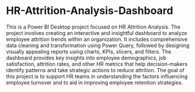 # HR-Attrition-Analysis-Dashboard
This is a Power BI Desktop project focused on HR Attrition Analysis. The project involves creating an interactive and insightful dashboard to analyze employee attrition trends within an organization. It includes comprehensive data cleaning and transformation using Power Query, followed by designing visually appealing reports using charts, KPIs, slicers, and filters. The dashboard provides key insights into employee demographics, job satisfaction, attrition rates, and other HR metrics that help decision-makers identify patterns and take strategic actions to reduce attrition. The goal of this project is to support HR teams in understanding the factors influencing employee turnover and to aid in improving employee retention strategies.


